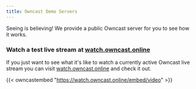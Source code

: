 ```yaml
---
title: Owncast Demo Servers
---
```


Seeing is believing! We provide a public Owncast server for you to see how it works.

### Watch a test live stream at [watch.owncast.online](https://watch.owncast.online)

If you just want to see what it's like to watch a currently active Owncast live stream you can visit [watch.owncast.online](https://watch.owncast.online) and check it out.

{{< owncastembed "https://watch.owncast.online/embed/video" >}}
